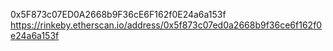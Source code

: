 0x5F873c07ED0A2668b9F36cE6F162f0E24a6a153f
https://rinkeby.etherscan.io/address/0x5f873c07ed0a2668b9f36ce6f162f0e24a6a153f